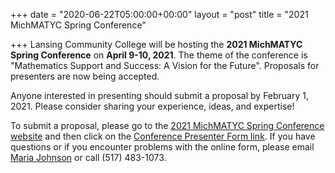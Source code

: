 +++
date = "2020-06-22T05:00:00+00:00"
layout = "post"
title = "2021 MichMATYC Spring Conference"

+++
Lansing Community College will be hosting the **2021 MichMATYC Spring Conference** on **April 9-10, 2021**. The theme of the conference 
is "Mathematics Support and Success: A Vision for the Future". Proposals for presenters are now being accepted.

Anyone interested in presenting should submit a proposal by February 1, 2021. Please consider sharing your experience, ideas, 
and expertise!

To  submit a proposal, please go to the <a href="http://bit.ly/michmatyc2021">2021 MichMATYC Spring Conference website</a> and 
then click on the <a href="https://bit.ly/michmatyc_proposal">Conference Presenter Form link</a>. If you have questions or 
if you encounter problems with the online form, please email [Maria Johnson](mailto:johns257@star.lcc.edu) or call (517) 483-1073.

